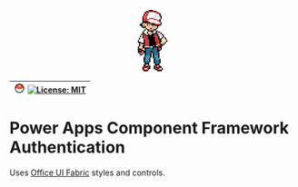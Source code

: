 <p align="center"><img src="img/red.png"></p>

| <img src="img/poke.svg" height="16"> [![License: MIT](https://img.shields.io/badge/License-MIT-grey.svg)](https://opensource.org/licenses/MIT) |
| :- |

# Power Apps Component Framework Authentication

Uses [Office UI Fabric](https://developer.microsoft.com/en-us/fabric#/get-started) styles and controls.